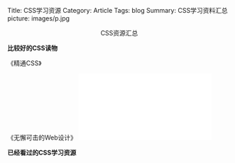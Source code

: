 Title: CSS学习资源
Category: Article
Tags: blog
Summary: CSS学习资料汇总
picture: images/p.jpg


<center>CSS资源汇总</center>

**比较好的CSS读物**

《精通CSS》

《无懈可击的Web设计》 ![下载链接](pdf/css-wang-zhan-bu-ju-shi-lu.pdf)


**已经看过的CSS学习资源**

